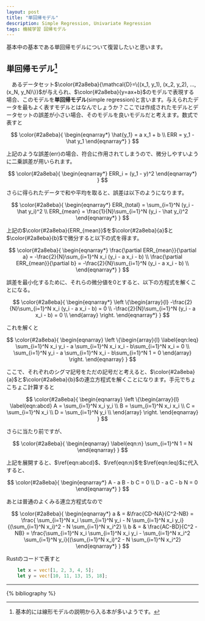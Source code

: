 ```yaml
---
layout: post
title: "単回帰モデル"
description: Simple Regression, Univariate Regression
tags: 機械学習 回帰モデル
---
```


基本中の基本である単回帰モデルについて復習したいと思います。

## 単回帰モデル[^1]

　あるデータセット$\color{#2a8eba}{\mathcal{D}=\{(x_1, y_1), (x_2, y_2), ..., (x_N, y_N)\}}$が与えられ、$\color{#2a8eba}{y=ax+b}$のモデルで表現する場合、このモデルを**単回帰モデル**(simple regression)と言います。与えられたデータを最もよく表すモデルとはなんでしょうか？ここでは作成されたモデルとデータセットの誤差が小さい場合、そのモデルを良いモデルだと考えます。数式で表すと

$$
\color{#2a8eba}{
\begin{eqnarray*}
    \hat{y_1} = a x_1 + b \\
    ERR = y_1 - \hat y_1
\end{eqnarray*}
}
$$

上記のような誤差(err)の場合、符合に作用されてしまうので、微分しやすいように二乗誤差が用いられます。

$$
\color{#2a8eba}{
\begin{eqnarray*}
    ERR_i = (y_1 - y)^2
\end{eqnarray*}
}
$$

さらに得られたデータで和や平均を取ると、誤差は以下のようになります。

$$
\color{#2a8eba}{
\begin{eqnarray*}
    ERR_{total} = \sum_{i=1}^N (y_i - \hat y_i)^2 \\
    ERR_{mean} = \frac{1}{N}\sum_{i=1}^N (y_i - \hat y_i)^2
\end{eqnarray*}
}
$$

上記の$\color{#2a8eba}{ERR_{mean}}$を$\color{#2a8eba}{a}$と$\color{#2a8eba}{b}$で微分すると以下の式を得ます。

$$
\color{#2a8eba}{
\begin{eqnarray*}
    \frac{\partial ERR_{mean}}{\partial a} = -\frac{2}{N}\sum_{i=1}^N x_i (y_i - a x_i - b) \\
    \frac{\partial ERR_{mean}}{\partial b} = -\frac{2}{N}\sum_{i=1}^N (y_i - a x_i - b) \\
\end{eqnarray*}
}
$$

誤差を最小化するために、それらの微分値を0とすると、以下の方程式を解くことになる。

$$
\color{#2a8eba}{
\begin{eqnarray*}
\left
\{\begin{array}{l}
    -\frac{2}{N}\sum_{i=1}^N x_i (y_i - a x_i - b) = 0 \\
    -\frac{2}{N}\sum_{i=1}^N (y_i - a x_i - b) = 0 \\
\end{array}
\right.
\end{eqnarray*}
}
$$

これを解くと

$$
\color{#2a8eba}{
\begin{eqnarray}
\left
\{\begin{array}{l}
\label{eqn:leq}
    \sum_{i=1}^N x_i y_i - a \sum_{i=1}^N x_i x_i - b\sum_{i=1}^N x_i = 0 \\
    \sum_{i=1}^N y_i - a \sum_{i=1}^N x_i - b\sum_{i=1}^N 1 = 0
\end{array}
\right.
\end{eqnarray}
}
$$

ここで、それぞれのシグマ記号をただの記号だと考えると、$\color{#2a8eba}{a}$と$\color{#2a8eba}{b}$の連立方程式を解くことになります。手元でちょこちょこ計算すると

$$
\color{#2a8eba}{
\begin{eqnarray}
\left
\{\begin{array}{l}
\label{eqn:abcd}
    A = \sum_{i=1}^N x_i y_i \\
    B = \sum_{i=1}^N x_i x_i \\
    C = \sum_{i=1}^N x_i \\
    D = \sum_{i=1}^N y_i \\
\end{array}
\right.
\end{eqnarray}
}
$$

さらに当たり前ですが、

$$
\color{#2a8eba}{
\begin{eqnarray} \label{eqn:n}
    \sum_{i=1}^N 1 = N
\end{eqnarray}
}
$$

上記を展開すると、$\ref{eqn:abcd}$、$\ref{eqn:n}$を$\ref{eqn:leq}$に代入すると、

$$
\color{#2a8eba}{
\begin{eqnarray*}
    A - a B - b C = 0 \\
    D - a C - b N = 0
\end{eqnarray*}
}
$$

あとは普通のよくみる連立方程式なので

$$
\color{#2a8eba}{
\begin{eqnarray*}
a & = &\frac{CD-NA}{C^2-NB} = \frac{ \sum_{i=1}^N x_i \sum_{i=1}^N y_i - N  \sum_{i=1}^N x_i y_i}{(\sum_{i=1}^N x_i)^2 - N  \sum_{i=1}^N x_i^2} \\
b & = & \frac{AC-BD}{C^2 - NB} = \frac{\sum_{i=1}^N x_i \sum_{i=1}^N x_i y_i - \sum_{i=1}^N x_i^2  \sum_{i=1}^N y_i}{(\sum_{i=1}^N x_i)^2 - N  \sum_{i=1}^N x_i^2}
\end{eqnarray*}
}
$$

Rustのコードで表すと
```rust
    let x = vec![1, 2, 3, 4, 5];
    let y = vec![10, 11, 13, 15, 18];
```

----
[^1]: 基本的には線形モデルの説明から入る本が多いようです。

{% bibliography %}
